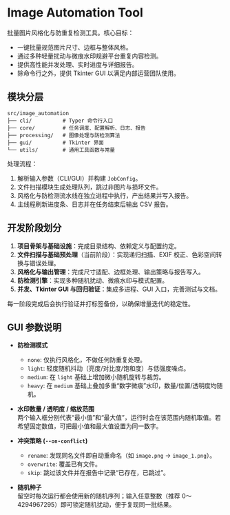 # Image Automation Tool

批量图片风格化与防重复检测工具。核心目标：

- 一键批量规范图片尺寸、边框与整体风格。
- 通过多种轻量扰动与微痕水印规避平台重复内容检测。
- 提供高性能并发处理、实时进度与详细报告。
- 除命令行之外，提供 Tkinter GUI 以满足内部运营团队使用。

## 模块分层

```
src/image_automation
├── cli/          # Typer 命令行入口
├── core/         # 任务调度、配置解析、日志、报告
├── processing/   # 图像处理与防检测算法
├── gui/          # Tkinter 界面
└── utils/        # 通用工具函数与常量
```

处理流程：

1. 解析输入参数（CLI/GUI）并构建 `JobConfig`。
2. 文件扫描模块生成处理队列，跳过非图片与损坏文件。
3. 风格化与防检测流水线在独立进程中执行，产出结果并写入报告。
4. 主线程刷新进度条、日志并在任务结束后输出 CSV 报告。

## 开发阶段划分

1. **项目骨架与基础设施**：完成目录结构、依赖定义与配置约定。
2. **文件扫描与基础预处理**（当前阶段）：实现递归扫描、EXIF 校正、色彩空间转换与错误处理。
3. **风格化与输出管理**：完成尺寸适配、边框处理、输出策略与报告写入。
4. **防检测引擎**：实现多种随机扰动、微痕水印与模式配置。
5. **并发、Tkinter GUI 与回归验证**：集成多进程、GUI 入口，完善测试与文档。

每一阶段完成后会执行验证并打标签备份，以确保增量迭代的稳定性。

## GUI 参数说明

- **防检测模式**  
  - `none`: 仅执行风格化，不做任何防重复处理。  
  - `light`: 轻度随机抖动（亮度/对比度/饱和度）与低强度噪点。  
  - `medium`: 在 `light` 基础上增加微小随机旋转与裁剪。  
  - `heavy`: 在 `medium` 基础上叠加多重“数字微痕”水印，数量/位置/透明度均随机。

- **水印数量 / 透明度 / 缩放范围**  
  两个输入框分别代表“最小值”和“最大值”，运行时会在该范围内随机取值。若希望固定数值，可把最小值和最大值设置为同一数字。

- **冲突策略 (`--on-conflict`)**  
  - `rename`: 发现同名文件即自动重命名（如 `image.png` → `image_1.png`）。  
  - `overwrite`: 覆盖已有文件。  
  - `skip`: 跳过该文件并在报告中记录“已存在，已跳过”。

- **随机种子**  
  留空时每次运行都会使用新的随机序列；输入任意整数（推荐 0～4294967295）即可锁定随机扰动，便于复现同一批结果。
